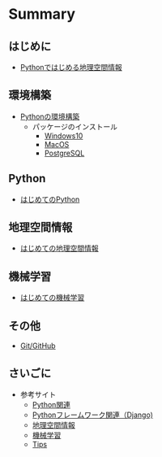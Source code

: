 Summary
===

## はじめに
  * [Pythonではじめる地理空間情報](README.md)

## 環境構築
  * [Pythonの環境構築](setup/index.md)
    * パッケージのインストール
      * [Windows10](setup/windows.md)
      * [MacOS](setup/mac.md)
      * [PostgreSQL](setup/postgres.md)

## Python
  * [はじめてのPython](python/index.md)

## 地理空間情報
  * [はじめての地理空間情報](geo/index.md)

## 機械学習
  * [はじめての機械学習](ml/index.md)

## その他
  * [Git/GitHub](tools/git.md)

## さいごに
  * 参考サイト
    * [Python関連](contents/python.md)
    * [Pythonフレームワーク関連（Django)](contents/framework.md)
    * [地理空間情報](contents/geo.md)
    * [機械学習](contents/ml.md)
    * [Tips](contents/tips.md)

